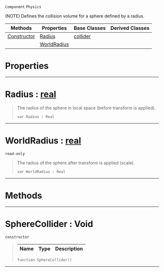  `Component` `Physics`



(NOTE) Defines the collision volume for a sphere defined by a radius.

|Methods|Properties|Base Classes|Derived Classes|
|---|---|---|---|
|[ Constructor](https://plasmaengine.github.io/PlasmaDocs/Plasma1/C++/code_reference/class_reference/spherecollider.markdown#spherecollider-void)|[ Radius](https://plasmaengine.github.io/PlasmaDocs/Plasma1/C++/code_reference/class_reference/spherecollider.markdown#radius-plasma-engine-docum)|[collider](https://plasmaengine.github.io/PlasmaDocs/Plasma1/C++/code_reference/class_reference/collider.markdown)| |
| |[ WorldRadius](https://plasmaengine.github.io/PlasmaDocs/Plasma1/C++/code_reference/class_reference/spherecollider.markdown#worldradius-plasma-engine)| | |


 #  Properties


---  
 #  Radius : [real](https://plasmaengine.github.io/PlasmaDocs/Plasma1/C++/code_reference/lightning_base_types/real.markdown)

> The radius of the sphere in local space (before transform is applied).
> ``` lang=cpp, name=Lightning
> var Radius : Real


---  
 #  WorldRadius : [real](https://plasmaengine.github.io/PlasmaDocs/Plasma1/C++/code_reference/lightning_base_types/real.markdown)

 `read-only`

> The radius of the sphere after transform is applied (scale).
> ``` lang=cpp, name=Lightning
> var WorldRadius : Real


---  
 #  Methods


---  
 #  SphereCollider : Void

 `constructor`

> 
> |Name|Type|Description|
> |---|---|---|
> ``` lang=cpp, name=Lightning
> function SphereCollider()
> ``` 


---  
 

 
